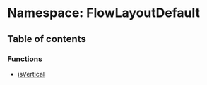 # Namespace: FlowLayoutDefault

## Table of contents

### Functions

* [isVertical](/auto-docs/document/functions/FlowLayoutDefault.isVertical.md)
